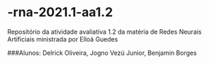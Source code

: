 # -rna-2021.1-aa1.2
Repositório da atividade avaliativa 1.2 da matéria de Redes Neurais Artificiais ministrada por Elloá Guedes

###Alunos: Delrick Oliveira, Jogno Vezú Junior, Benjamin Borges
